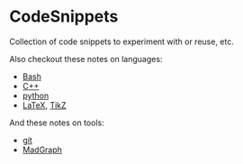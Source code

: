 # CodeSnippets
Collection of code snippets to experiment with or reuse, etc.

Also checkout these notes on languages:
- [Bash](https://www.evernote.com/l/Ac9KG1a8ugJPALmp-2AHnTYgsr4BRId9d6k)
- [C++](https://www.evernote.com/l/Ac-QcMVXE3tHu4UbX7ovgrE6YH3wY3ElMHQ)
- [python](https://www.evernote.com/l/Ac_tMQGqArJGfIV8KGJTZr_YLUdc23cn1DE)
- [LaTeX](https://www.evernote.com/shard/s463/sh/e9f394e7-f3ea-4731-b667-b6fe07d7e681/824553ceaadf2cc04ed33afd296f331c), [TikZ](https://www.evernote.com/shard/s463/sh/93d3bd2b-50bf-498d-85fb-85c3c9ee1e60/22ecb111c0a40e0edeb2c15da5679640)

And these notes on tools:
- [git](https://www.evernote.com/l/Ac_oOLf7aBtHu7BBGtcLixYTaJxmf4rbnXA)
- [MadGraph](https://www.evernote.com/l/Ac_5VD0Cb9xCt618AgLgtKilE97IYvvaPoI)

